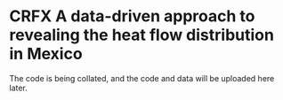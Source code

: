 # CRFX A   data-driven approach to revealing the heat flow distribution in Mexico
The code is being collated, and the code and data will be uploaded here later.
